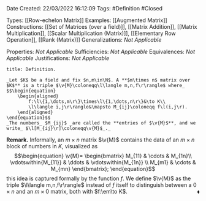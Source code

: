 <br />
<br />

Date Created: 22/03/2022 16:12:09
Tags: #Definition #Closed 

Types: [[Row-echelon Matrix]]
Examples: [[Augmented Matrix]]
Constructions: [[Set of Matrices (over a field)]], [[Matrix Addition]], [[Matrix Multiplication]], [[Scalar Multiplication (Matrix)]], [[Elementary Row Operation]], [[Rank (Matrix)]]
Generalizations: _Not Applicable_

Properties: _Not Applicable_
Sufficiencies: _Not Applicable_
Equivalences: _Not Applicable_
Justifications: _Not Applicable_

``` ad-Definition
title: Definition.

_Let $K$ be a field and fix $n,m\in\N$. A **$m\times n$ matrix over $K$** is a triple $\v{M}\coloneqq\l\langle m,n,f\r\rangle$ where_
$$\begin{equation}
    \begin{aligned}
        f:\l\{1,\dots,m\r\}\times\l\{1,\dots,n\r\}&\to K\\
        \l\langle i,j\r\rangle&\mapsto M_{ij}\coloneqq f\l(i,j\r).
    \end{aligned}
\end{equation}$$
_The numbers_ $M_{ij}$ _are called the **entries of $\v{M}$**, and we write_ $\l[M_{ij}\r]\coloneqq\v{M}$_._

```

**Remark.** Informally, an $m\times n$ matrix $\v{M}$ contains the data of an $m\times n$ block of numbers in $K$, visualized as
$$\begin{equation}
    \v{M}=
        \begin{bmatrix}
            M_{11} & \cdots & M_{1n}\\
            \vdotswithin{M_{11}} & \ddots & \vdotswithin{M_{1n}} \\
            M_{m1} & \cdots & M_{mn}
        \end{bmatrix};
\end{equation}$$
this idea is captured formally by the function $f$. We define $\v{M}$ as the triple $\l\langle m,n,f\r\rangle$ instead of $f$ itself to distinguish between a $0\times n$ and an $m\times 0$ matrix, both with $f:\em\to K$.<span style="float:right;">$\blacklozenge$</span>

